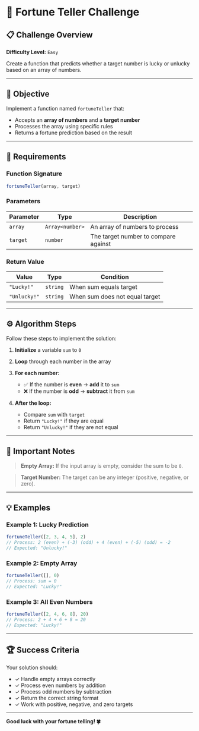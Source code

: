 # 🔮 Fortune Teller Challenge

## 📋 Challenge Overview

**Difficulty Level:** `Easy`

Create a function that predicts whether a target number is lucky or unlucky based on an array of numbers.

---

## 🎯 Objective

Implement a function named `fortuneTeller` that:
- Accepts an **array of numbers** and a **target number**
- Processes the array using specific rules
- Returns a fortune prediction based on the result

---

## 📝 Requirements

### Function Signature
```javascript
fortuneTeller(array, target)
```

### Parameters
| Parameter | Type | Description |
|-----------|------|-------------|
| `array` | `Array<number>` | An array of numbers to process |
| `target` | `number` | The target number to compare against |

### Return Value
| Value | Type | Condition |
|-------|------|-----------|
| `"Lucky!"` | `string` | When sum equals target |
| `"Unlucky!"` | `string` | When sum does not equal target |

---

## ⚙️ Algorithm Steps

Follow these steps to implement the solution:

1. **Initialize** a variable `sum` to `0`

2. **Loop** through each number in the array

3. **For each number:**
   - ✅ If the number is **even** → **add** it to `sum`
   - ❌ If the number is **odd** → **subtract** it from `sum`

4. **After the loop:**
   - Compare `sum` with `target`
   - Return `"Lucky!"` if they are equal
   - Return `"Unlucky!"` if they are not equal

---

## 📌 Important Notes

> **Empty Array:** If the input array is empty, consider the sum to be `0`.

> **Target Number:** The target can be any integer (positive, negative, or zero).

---

## 💡 Examples

### Example 1: Lucky Prediction
```javascript
fortuneTeller([2, 3, 4, 5], 2)
// Process: 2 (even) + (-3) (odd) + 4 (even) + (-5) (odd) = -2
// Expected: "Unlucky!"
```

### Example 2: Empty Array
```javascript
fortuneTeller([], 0)
// Process: sum = 0
// Expected: "Lucky!"
```

### Example 3: All Even Numbers
```javascript
fortuneTeller([2, 4, 6, 8], 20)
// Process: 2 + 4 + 6 + 8 = 20
// Expected: "Lucky!"
```

---

## 🏆 Success Criteria

Your solution should:
- ✓ Handle empty arrays correctly
- ✓ Process even numbers by addition
- ✓ Process odd numbers by subtraction
- ✓ Return the correct string format
- ✓ Work with positive, negative, and zero targets

---

**Good luck with your fortune telling! 🍀**
